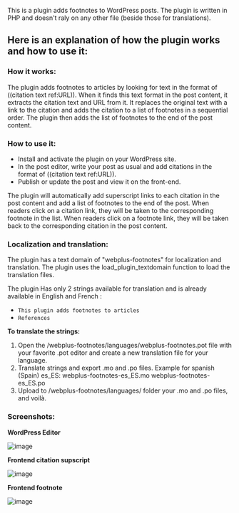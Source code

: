 This is a plugin adds footnotes to WordPress posts.
The plugin is written in PHP and doesn't raly on any other file (beside those for translations).

## Here is an explanation of how the plugin works and how to use it:

### How it works:

The plugin adds footnotes to articles by looking for text in the format of ((citation text ref:URL)).
When it finds this text format in the post content, it extracts the citation text and URL from it.
It replaces the original text with a link to the citation and adds the citation to a list of footnotes in a sequential order.
The plugin then adds the list of footnotes to the end of the post content.

### How to use it:

- Install and activate the plugin on your WordPress site.
- In the post editor, write your post as usual and add citations in the format of ((citation text ref:URL)).
- Publish or update the post and view it on the front-end.

The plugin will automatically add superscript links to each citation in the post content and add a list of footnotes to the end of the post.
When readers click on a citation link, they will be taken to the corresponding footnote in the list.
When readers click on a footnote link, they will be taken back to the corresponding citation in the post content.

### Localization and translation:

The plugin has a text domain of "webplus-footnotes" for localization and translation.
The plugin uses the load_plugin_textdomain function to load the translation files.

The plugin Has only 2 strings available for translation and is already available in English and French :
- `This plugin adds footnotes to articles`
- `References`

**To translate the strings:**
1. Open the /webplus-footnotes/languages/webplus-footnotes.pot file with your favorite .pot editor and create a new translation file for your language.
2. Translate strings and export .mo and .po files. Example for spanish (Spain) es_ES: webplus-footnotes-es_ES.mo webplus-footnotes-es_ES.po
3. Upload to /webplus-footnotes/languages/ folder your .mo and .po files, and voilà.

### Screenshots:

**WordPress Editor**

![image](https://user-images.githubusercontent.com/6638982/226123834-6062ce8c-874a-4b3d-9d83-659f69f4b111.png)

**Frontend citation supscript**

![image](https://user-images.githubusercontent.com/6638982/226123930-c7d03514-65d2-45c2-a79b-d434f80f5cdd.png)

**Frontend footnote**

![image](https://user-images.githubusercontent.com/6638982/226124080-89b028d0-f9d7-4dd2-839b-a72d125e7d05.png)
